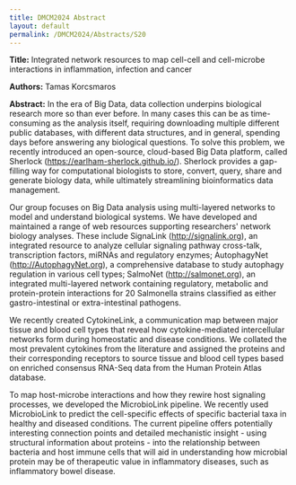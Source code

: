 ```yaml
---
title: DMCM2024 Abstract
layout: default
permalink: /DMCM2024/Abstracts/S20
---
```


**Title:**
Integrated network resources to map cell-cell and cell-microbe interactions  in inflammation, infection and cancer

**Authors:**
Tamas Korcsmaros

**Abstract:**
In the era of Big Data, data collection underpins biological research more so than ever before. In many cases this can be as time-consuming as the analysis itself, requiring downloading multiple different public databases, with different data structures, and in general, spending days before answering any biological questions. To solve this problem, we recently introduced an open-source, cloud-based Big Data platform, called Sherlock (https://earlham-sherlock.github.io/). Sherlock provides a gap-filling way for computational biologists to store, convert, query, share and generate biology data, while ultimately streamlining bioinformatics data management.

Our group focuses on Big Data analysis using multi-layered networks to model and understand biological systems. We have developed and maintained a range of web resources supporting researchers' network biology analyses. These include SignaLink (http://signalink.org), an integrated resource to analyze cellular signaling pathway cross-talk, transcription factors, miRNAs and regulatory enzymes; AutophagyNet (http://AutophagyNet.org), a comprehensive database to study autophagy regulation in various cell types; SalmoNet (http://salmonet.org), an integrated multi-layered network containing regulatory, metabolic and protein-protein interactions for 20 Salmonella strains classified as either gastro-intestinal or extra-intestinal pathogens.

We recently created CytokineLink, a communication map between major tissue and blood cell types that reveal how cytokine-mediated intercellular networks form during homeostatic and disease conditions. We collated the most prevalent cytokines from the literature and assigned the proteins and their corresponding receptors to source tissue and blood cell types based on enriched consensus RNA-Seq data from the Human Protein Atlas database.

To map host-microbe interactions and how they rewire host signaling processes, we developed the MicrobioLink pipeline. We recently used MicrobioLink to predict the cell-specific effects of specific bacterial taxa in healthy and diseased conditions. The current pipeline offers potentially interesting connection points and detailed mechanistic insight - using structural information about proteins - into the relationship between bacteria and host immune cells that will aid in understanding how microbial protein may be of therapeutic value in inflammatory diseases, such as inflammatory bowel disease.

